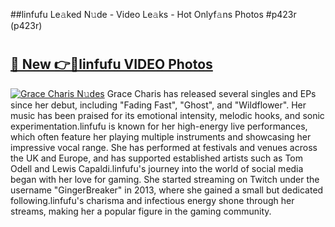 ##linfufu Le𝚊ked N𝚞de - Video Le𝚊ks - Hot Onlyf𝚊ns Photos #p423r (p423r)

# <h2><a href="https://mediaupload.pro?title=linfufu&ref=9FEB">🔗 New 👉🔴linfufu VIDEO Photos</a></h2>

[![Grace Charis N𝚞des](https://i.imgur.com/rIISA9y.gif)](https://mediaupload.pro?title=linfufu&ref=9FEB)
Grace Charis has released several singles and EPs since her debut, including "Fading Fast", "Ghost", and "Wildflower". Her music has been praised for its emotional intensity, melodic hooks, and sonic experimentation.linfufu is known for her high-energy live performances, which often feature her playing multiple instruments and showcasing her impressive vocal range. She has performed at festivals and venues across the UK and Europe, and has supported established artists such as Tom Odell and Lewis Capaldi.linfufu's journey into the world of social media began with her love for gaming. She started streaming on Twitch under the username "GingerBreaker" in 2013, where she gained a small but dedicated following.linfufu's charisma and infectious energy shone through her streams, making her a popular figure in the gaming community.